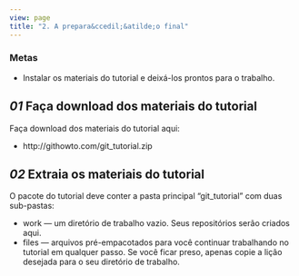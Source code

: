 ```yaml
---
view: page
title: "2. A prepara&ccedil;&atilde;o final"
---
```


<h3>Metas</h3>

<ul><li>Instalar os materiais do tutorial e deix&aacute;-los prontos para o trabalho.</li></ul>

<h2><em>01</em> Fa&ccedil;a download dos materiais do tutorial</h2>

<p>Fa&ccedil;a download dos materiais do tutorial aqui:</p>

<ul><li>http://githowto.com/git_tutorial.zip</li></ul>

<h2><em>02</em> Extraia os materiais do tutorial</h2>

<p>O pacote do tutorial deve conter a pasta principal “git_tutorial” com duas sub-pastas:</p>

<ul>
<li>work — um diret&oacute;rio de trabalho vazio. Seus reposit&oacute;rios ser&atilde;o criados aqui.</li>
<li>files — arquivos pr&eacute;-empacotados para voc&ecirc; continuar trabalhando no tutorial em qualquer passo. Se voc&ecirc; ficar preso, apenas copie a li&ccedil;&atilde;o desejada para o seu diret&oacute;rio de trabalho.</li>
</ul>
